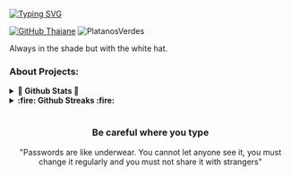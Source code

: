 [![Typing SVG](https://readme-typing-svg.herokuapp.com?color=00F72B&lines=Hello+friend.;Welcome+to+my+space)](https://git.io/typing-svg)

[![GitHub Thaiane](https://img.shields.io/github/followers/PlatanosVerdes?label=follow&style=social)](https://github.com/PlatanosVerdes)
<img src="https://komarev.com/ghpvc/?username=PlatanosVerdes&label=Profile%20views&color=59405c&style=flat" alt="PlatanosVerdes" />

Always in the shade but with the white hat.

### About Projects:

<details>	
  <summary><b>🌟 Github Stats 🌟</b></summary>
  <br/>
  <img height="180em" src="https://github-readme-stats.vercel.app/api?username=PlatanosVerdes&show_icons=true&theme=radical&hide_border=true&&count_private=true&include_all_commits=true" />
  <img height="180em" src="https://github-readme-stats.vercel.app/api/top-langs/?username=PlatanosVerdes&exclude_repo=KNN-Image-Classification&show_icons=true&hide_border=true&layout=compact&langs_count=8&theme=radical"/>
</details>

<details>	
  <summary><b> :fire: Github Streaks :fire: </b></summary>
  <br/>
  <img height="180em" src="https://github-readme-streak-stats.herokuapp.com/?user=PlatanosVerdes&hide_border=true&theme=radical" />
</details>

#
<div align="center">

### Be careful where you type
	
"Passwords are like underwear. You cannot let anyone see it, you must change it regularly and you must not share it with strangers"
</div>
